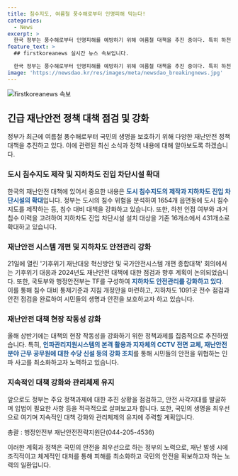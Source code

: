 ```yaml
---
title: 침수지도, 여름철 풍수해로부터 인명피해 막는다!
categories:
  - News
excerpt: >
  한국 정부는 풍수해로부터 인명피해를 예방하기 위해 여름철 대책을 추진 중이다. 특히 하천 인접 여부와 과거 침수 이력을 고려해 지하차도 진입 차단시설 설치 대상을 431개소로 확대하고, 기후위기 재난대응혁신방안에 대한 점검 회의를 개최했다. 또한 침수위험을 대비해 지자체의 저화질 CCTV 전면 교체를 추진하고, 119구급 스마트시스템을 전국에 확대 운영하며, 안전난간·사다리 등 피난·대비시설의 설치기준을 개정하는 등 현장 대응능력을 강화하고 있다. 이에 대응해 4500명의 침수 취약계층을 발굴하여 집중적 보호를 추진하고 있다.
feature_text: >
  ## firstkoreanews 실시간 뉴스 속보입니다.

  한국 정부는 풍수해로부터 인명피해를 예방하기 위해 여름철 대책을 추진 중이다. 특히 하천 인접 여부와 과거 침수 이력을 고려해 지하차도 진입 차단시설 설치 대상을 431개소로 확대하고, 기후위기 재난대응혁신방안에 대한 점검 회의를 개최했다. 또한 침수위험을 대비해 지자체의 저화질 CCTV 전면 교체를 추진하고, 119구급 스마트시스템을 전국에 확대 운영하며, 안전난간·사다리 등 피난·대비시설의 설치기준을 개정하는 등 현장 대응능력을 강화하고 있다. 이에 대응해 4500명의 침수 취약계층을 발굴하여 집중적 보호를 추진하고 있다.
image: 'https://newsdao.kr/res/images/meta/newsdao_breakingnews.jpg'
---
```


<p><img src="https://newsdao.kr/res/images/meta/newsdao_breakingnews.jpg" alt="firstkoreanews 속보" /></p>

<h2 data-ke-size="size26">긴급 재난안전 정책 대책 점검 및 강화</h2>

<p>정부가 최근에 여름철 풍수해로부터 국민의 생명을 보호하기 위해 다양한 재난안전 정책 대책을 추진하고 있다. 이에 관련된 최신 소식과 정책 내용에 대해 알아보도록 하겠습니다.</p>

<h3>도시 침수지도 제작 및 지하차도 진입 차단시설 확대</h3>

<p>한국의 재난안전 대책에 있어서 중요한 내용은 <b><span style="color: #1a5490;">도시 침수지도의 제작과 지하차도 진입 차단시설의 확대</span></b>입니다. 정부는 도시의 침수 위험을 분석하여 1654개 읍면동에 도시 침수지도를 제작하는 등, 침수 대비 대책을 강화하고 있습니다. 또한, 하천 인접 여부와 과거 침수 이력을 고려하여 지하차도 진입 차단시설 설치 대상을 기존 16개소에서 431개소로 확대하고 있습니다.</p>

<h3>재난안전 시스템 개편 및 지하차도 안전관리 강화</h3>

<p>21일에 열린 '기후위기 재난대응 혁신방안 및 국가안전시스템 개편 종합대책' 회의에서는 기후위기 대응과 2024년도 재난안전 대책에 대한 점검과 향후 계획이 논의되었습니다. 또한, 국토부와 행정안전부는 TF를 구성하여 <b><span style="color: #1a5490;">지하차도 안전관리를 강화하고 있다</span></b>. 이를 통해 침수 대비 통제기준과 지침 개정안을 마련하고, 지하차도 1091곳 전수 점검과 안전 점검을 완료하여 시민들의 생명과 안전을 보호하고자 하고 있습니다.</p>

<h3>재난안전 대책 현장 작동성 강화</h3>

<p>올해 상반기에는 대책의 현장 작동성을 강화하기 위한 정책과제를 집중적으로 추진하였습니다. 특히, <b><span style="color: #1a5490;">인파관리지원시스템의 본격 활용과 지자체의 CCTV 전면 교체, 재난안전분야 근무 공무원에 대한 수당 신설 등의 강화 조치</span></b>를 통해 시민들의 안전을 위협하는 인파 사고를 최소화하고자 노력하고 있습니다.</p>

<h3>지속적인 대책 강화와 관리체제 유지</h3>

<p>앞으로도 정부는 주요 정책과제에 대한 추진 상황을 점검하고, 안전 사각지대를 발굴하며 입법이 필요한 사항 등을 적극적으로 살펴보고자 합니다. 또한, 국민의 생명을 최우선으로 여기며 지속적인 대책 강화와 관리체제의 유지에 주력할 계획입니다.</p>

<p>총괄 : 행정안전부 재난안전전략지원단(044-205-4536)</p>

<p>이러한 계획과 정책은 국민의 안전을 최우선으로 하는 정부의 노력으로, 재난 발생 시에 조직적이고 체계적인 대처를 통해 피해를 최소화하고 국민의 안전을 확보하고자 하는 노력의 일환입니다.</p>

